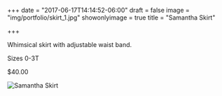 +++
date = "2017-06-17T14:14:52-06:00"
draft = false
image = "img/portfolio/skirt_1.jpg"
showonlyimage = true
title = "Samantha Skirt"

+++

Whimsical skirt with adjustable waist band.

Sizes 0-3T

$40.00

![Samantha Skirt](/img/portfolio/skirt_1.jpg)
